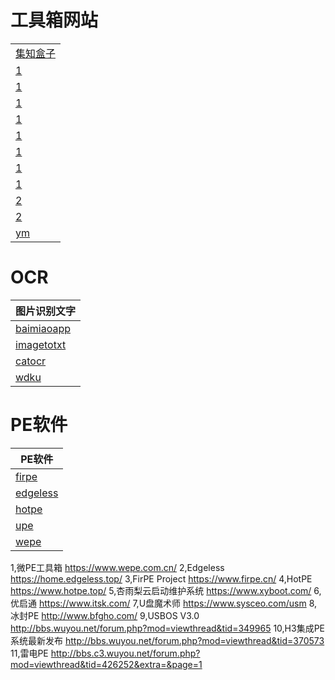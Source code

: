 # 工具箱网站
|                                          |
|------------------------------------------|
| [集知盒子](https://www.jizhihezi.com/)       |
| [1](http://www.mobanwang.com/)           |
| [1](https://www.templatemonster.com/cn/) |
| [1](https://www.aigei.com/)              |
| [1](https://www.lanrenmb.com/)           |
| [1](http://www.bootstrapmb.com/)         |
| [1](https://www.php.cn/)                 |
| [1](http://www.baisheng999.com/)         |
| [1](http://www.cssmoban.com/cssthemes/)  |
| [2](https://templatemo.com/)             |
| [2](https://html5up.net/)                |
| [ym](https://www.bucuoba.com/)           |

# OCR
| 图片识别文字                                    |
|-------------------------------------------|
| [baimiaoapp](https://web.baimiaoapp.com/) |
| [imagetotxt](http://imagetotxt.com/)      |
| [catocr](https://catocr.com/#/)           |
| [wdku](https://ocr.wdku.net/)             |

# PE软件
| PE软件                                   |
|----------------------------------------|
| [firpe](https://firpe.cn/)             |
| [edgeless](https://home.edgeless.top/) |
| [hotpe](https://www.hotpe.top/)        |
| [upe](https://www.upe.net/)            |
| [wepe](https://www.wepe.com.cn/)       |

1,微PE工具箱
https://www.wepe.com.cn/
2,Edgeless
https://home.edgeless.top/
3,FirPE Project
https://www.firpe.cn/
4,HotPE
https://www.hotpe.top/
5,杏雨梨云启动维护系统
https://www.xyboot.com/
6,优启通
https://www.itsk.com/
7,U盘魔术师
https://www.sysceo.com/usm
8,冰封PE
http://www.bfgho.com/
9,USBOS V3.0
http://bbs.wuyou.net/forum.php?mod=viewthread&tid=349965
10,H3集成PE系统最新发布
http://bbs.wuyou.net/forum.php?mod=viewthread&tid=370573
11,雷电PE
http://bbs.c3.wuyou.net/forum.php?mod=viewthread&tid=426252&extra=&page=1
